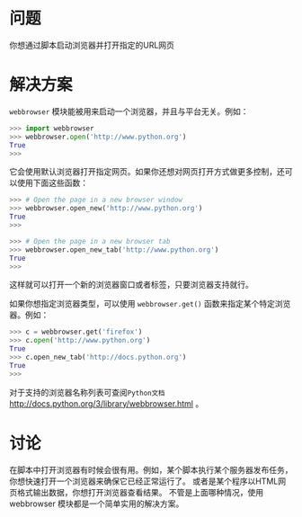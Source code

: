 # 问题

你想通过脚本启动浏览器并打开指定的URL网页

# 解决方案

`webbrowser` 模块能被用来启动一个浏览器，并且与平台无关。例如：

```python
>>> import webbrowser
>>> webbrowser.open('http://www.python.org')
True
>>>
```

它会使用默认浏览器打开指定网页。如果你还想对网页打开方式做更多控制，还可以使用下面这些函数：

```python
>>> # Open the page in a new browser window
>>> webbrowser.open_new('http://www.python.org')
True
>>>

>>> # Open the page in a new browser tab
>>> webbrowser.open_new_tab('http://www.python.org')
True
>>>
```

这样就可以打开一个新的浏览器窗口或者标签，只要浏览器支持就行。

如果你想指定浏览器类型，可以使用 `webbrowser.get()` 函数来指定某个特定浏览器。例如：

```python
>>> c = webbrowser.get('firefox')
>>> c.open('http://www.python.org')
True
>>> c.open_new_tab('http://docs.python.org')
True
>>>
```

对于支持的浏览器名称列表可查阅`Python文档` <http://docs.python.org/3/library/webbrowser.html> 。

# 讨论

在脚本中打开浏览器有时候会很有用。例如，某个脚本执行某个服务器发布任务， 你想快速打开一个浏览器来确保它已经正常运行了。 或者是某个程序以HTML网页格式输出数据，你想打开浏览器查看结果。 不管是上面哪种情况，使用 webbrowser 模块都是一个简单实用的解决方案。
